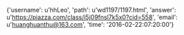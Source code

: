 {'username': u'hhLeo', 'path': u'wd1197/1197.html', 'answer': u'https://piazza.com/class/i5j09fnsl7k5x0?cid=558', 'email': u'huanghuanthu@163.com', 'time': '2016-02-22:07:20:00'}